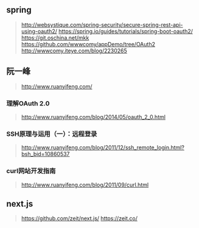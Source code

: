 ## spring
> http://websystique.com/spring-security/secure-spring-rest-api-using-oauth2/
> https://spring.io/guides/tutorials/spring-boot-oauth2/
> https://git.oschina.net/mkk
> https://github.com/wwwcomy/appDemo/tree/OAuth2
> http://wwwcomy.iteye.com/blog/2230265
## 阮一峰
> http://www.ruanyifeng.com/
### 理解OAuth 2.0
> http://www.ruanyifeng.com/blog/2014/05/oauth_2_0.html
### SSH原理与运用（一）：远程登录
> http://www.ruanyifeng.com/blog/2011/12/ssh_remote_login.html?bsh_bid=10860537
### curl网站开发指南
> http://www.ruanyifeng.com/blog/2011/09/curl.html
## next.js
> https://github.com/zeit/next.js/
> https://zeit.co/
